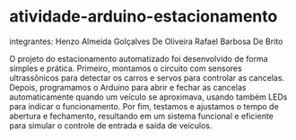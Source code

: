 # atividade-arduino-estacionamento
integrantes:
Henzo Almeida Golçalves De Oliveira
Rafael Barbosa De Brito

O projeto do estacionamento automatizado foi desenvolvido de forma simples e prática. Primeiro, montamos o circuito com sensores ultrassônicos para detectar os carros e servos para controlar as cancelas. Depois, programamos o Arduino para abrir e fechar as cancelas automaticamente quando um veículo se aproximava, usando também LEDs para indicar o funcionamento. Por fim, testamos e ajustamos o tempo de abertura e fechamento, resultando em um sistema funcional e eficiente para simular o controle de entrada e saída de veículos.
